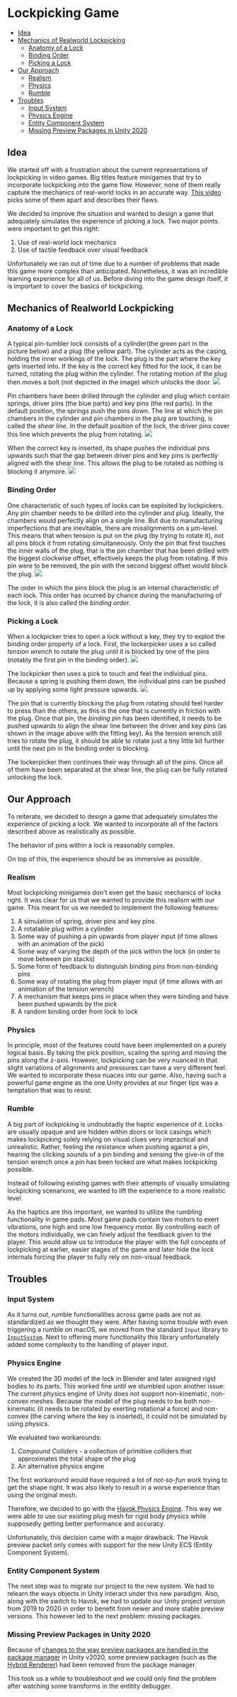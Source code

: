 # Lockpicking Game

<!--ts-->

- [Idea](#idea)
- [Mechanics of Realworld Lockpicking](#mechanics-of-realworld-lockpicking)
  - [Anatomy of a Lock](#anatomy-of-a-lock)
  - [Binding Order](#binding-order)
  - [Picking a Lock](#picking-a-lock)
- [Our Approach](#our-approach)
  - [Realism](#realism)
  - [Physics](#physics)
  - [Rumble](#rumble)
- [Troubles](#troubles)
  - [Input System](#input-system)
  - [Physics Engine](#physics-engine)
  - [Entity Component System](#entity-component-system)
  - [Missing Preview Packages in Unity 2020](#missing-preview-packages-in-unity-2020)
  <!--te-->

## Idea

We started off with a frustration about the current representations of lockpicking in video games. Big titles feature minigames that try to incorporate lockpicking into the game flow. However, none of them really capture the mechanics of real-world locks in an accurate way. [This video](https://www.youtube.com/watch?v=Wp2AsXQVqEo&ab_channel=LockNoob) picks some of them apart and describes their flaws.

We decided to improve the situation and wanted to design a game that adequately simulates the experience of picking a lock. Two major points were important to get this right:

1. Use of real-world lock mechanics
2. Use of tactile feedback over visual feedback

Unfortunately we ran out of time due to a number of problems that made this game more complex than anticipated. Nonetheless, it was an incredible learning experience for all of us. Before diving into the game design itself, it is important to cover the basics of lockpicking.

## Mechanics of Realworld Lockpicking

### Anatomy of a Lock

A typical pin-tumbler lock consists of a cylinder(the green part in the picture below) and a plug (the yellow part). The cylinder acts as the casing, holding the inner workings of the lock. The plug is the part where the key gets inserted into. If the key is the correct key fitted for the lock, it can be turned, rotating the plug within the cylinder. The rotating motion of the plug then moves a bolt (not depicted in the image) which unlocks the door.
![](http://www.lockwiki.com/images/6/68/Pin_tumbler_no_key.jpg)

Pin chambers have been drilled through the cylinder and plug which contain springs, driver pins (the blue parts) and key pins (the red parts). In the default position, the springs push the pins down. The line at which the pin chambers in the cylinder and pin chambers in the plug are touching, is called the _shear line_. In the default position of the lock, the driver pins cover this line which prevents the plug from rotating.
![](http://www.lockwiki.com/images/e/ec/Pin_tumbler_with_key.jpg)

When the correct key is inserted, its shape pushes the individual pins upwards such that the gap between driver pins and key pins is perfectly aligned with the shear line. This allows the plug to be rotated as nothing is blocking it anymore.
![](http://www.lockwiki.com/images/1/15/Pin_tumbler_unlocked.jpg)

### Binding Order

One characteristic of such types of locks can be exploited by lockpickers. Any pin chamber needs to be drilled into the cylinder and plug. Ideally, the chambers would perfectly align on a single line. But due to manufacturing imperfections that are inevitable, there are misalignments on a µm-level.
This means that when tension is put on the plug (by trying to rotate it), not all pins block it from rotating simultaneously. Only the pin that first touches the inner walls of the plug, that is the pin chamber that has been drilled with the biggest clockwise offset, effectively keeps the plug from rotating. If this pin were to be removed, the pin with the second biggest offset would block the plug.
![](https://i.pinimg.com/originals/52/bd/18/52bd18d9a4dc4ef1c439c26f3119c4f2.jpg)

The order in which the pins block the plug is an internal characteristic of each lock. This order has ocurred by chance during the manufacturing of the lock, it is also called the _binding order_.

### Picking a Lock

When a lockpicker tries to open a lock without a key, they try to exploit the binding order property of a lock. First, the lockerpicker uses a so called _tension wrench_ to rotate the plug until it is blocked by one of the pins (notably the first pin in the binding order).
![](https://images.morethanjustsurviving.com/wp-content/uploads/2017/04/27053338/lockpicking-tension-wrench.jpg)

The lockpicker then uses a pick to touch and feel the individual pins. Because a spring is pushing them down, the individual pins can be pushed up by applying some light pressure upwards.
![](https://unitedlocksmith.net/wp-content/uploads/lock-pick-types.jpg)

The pin that is currently blocking the plug from rotating should feel harder to press than the others, as this is the one that is currently in friction with the plug. Once that pin, the _binding pin_ has been identified, it needs to be pushed upwards to align the shear line between the driver and key pins (as shown in the image above with the fitting key).
As the tension wrench still tries to rotate the plug, it should be able to rotate just a tiny little bit further until the next pin in the binding order is blocking.

The lockerpicker then continues their way through all of the pins. Once all of them have been separated at the shear line, the plug can be fully rotated unlocking the lock.

## Our Approach

To reiterate, we decided to design a game that adequately simulates the experience of picking a lock.
We wanted to incorporate all of the factors described above as realistically as possible.

The behavior of pins within a lock is reasonably complex.

On top of this, the experience should be as immersive as possible.

### Realism

Most lockpicking minigames don't even get the basic mechanics of locks right. It was clear for us that we wanted to provide this realism with our game. This meant for us we needed to implement the following features:

1. A simulation of spring, driver pins and key pins
2. A rotatable plug within a cylinder
3. Some way of pushing a pin upwards from player input (if time allows with an animation of the pick)
4. Some way of varying the depth of the pick within the lock (in order to move between pin stacks)
5. Some form of feedback to distinguish binding pins from non-binding pins
6. Some way of rotating the plug from player input (if time allows with an animation of the tension wrench)
7. A mechanism that keeps pins in place when they were binding and have been pushed upwards by the pick
8. A random binding order from lock to lock

### Physics

In principle, most of the features could have been implemented on a purely logical basis. By taking the pick position, scaling the spring and moving the pins along the z-axis. However, lockpicking can be very nuanced in that slight variations of alignments and pressures can have a very different feel. We wanted to incorporate these nuaces into our game. Also, having such a powerful game engine as the one Unity provides at our finger tips was a temptation that was to resist.

### Rumble

A big part of lockpicking is undoubtadly the haptic experience of it. Locks are usually opaque and are hidden within doors or lock casings which makes lockpicking solely relying on visual clues very impractical and unrealistic. Rather, feeling the resistance when pushing against a pin, hearing the clicking sounds of a pin binding and sensing the give-in of the tension wrench once a pin has been locked are what makes lockpicking possible.

Instead of following existing games with their attempts of visually simulating lockpicking scenarions, we wanted to lift the experience to a more realistic level.

As the haptics are this important, we wanted to utilize the rumbling functionality in game pads. Most game pads contain two motors to exert vibrations, one high and one low frequency motor. By controlling each of the motors individually, we can finely adjust the feedback given to the player. This would allow us to introduce the player with the full concepts of lockpicking at earlier, easier stages of the game and later hide the lock internals forcing the player to fully rely on non-visual feedback.

## Troubles

### Input System

As it turns out, rumble functionalities across game pads are not as standardized as we thought they were. After having some trouble with even triggering a rumble on macOS, we moved from the standard `Input` library to [`InputSystem`](https://docs.unity3d.com/Manual/com.unity.inputsystem.html). Next to offering more functionality this library unfortunately added some complexity to the handling of player input.

### Physics Engine

We created the 3D model of the lock in Blender and later assigned rigid bodies to its parts. This worked fine until we stumbled upon another issue: The current physics engine of Unity does not support non-kinematic, non-convex meshes. Because the model of the plug needs to be both non-kinematic (it needs to be rotated by exerting rotational a force) and non-convex (the carving where the key is inserted), it could not be simulated by using physics.

We evaluated two workarounds:

1. _Compound Colliders_ - a collection of primitive colliders that approximates the total shape of the plug
2. An alternative physics engine

The first workaround would have required a lot of _not-so-fun_ work trying to get the shape right. It was also likely to result in a worse experience than using the original mesh.

Therefore, we decided to go with the [Havok Physics Engine](https://assetstore.unity.com/havok). This way we were able to use our existing plug mesh for rigid body physics while supposedly getting better performance and accuracy.

Unfortunately, this decision came with a major drawback. The Havok preview packet only comes with support for the new Unity ECS (Entity Component System).

### Entity Component System

The next step was to migrate our project to the new system. We had to relearn the ways objects in Unity interact under this new paradigm. Also, along with the switch to Havok, we had to update our Unity project version from 2019 to 2020 in order to benefit from newer and more stable preview versions. This however led to the next problem: missing packages.

### Missing Preview Packages in Unity 2020

Because of [changes to the way preview packages are handled in the package manager](https://medium.com/@jeffreymlynch/where-are-the-missing-preview-packages-in-unity-2020-3ad0935e4193) in Unity v2020, some preview packages (such as the [Hybrid Renderer](https://docs.unity3d.com/Packages/com.unity.rendering.hybrid@0.11/manual/index.html)) had been removed from the package manager.

This took us a while to troubleshoot and we could only find the problem after watching some transforms in the entitity debugger.
